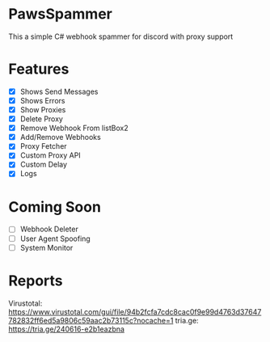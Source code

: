 # PawsSpammer
This a simple C# webhook spammer for discord with proxy support 

# Features
- [X] Shows Send Messages
- [X] Shows Errors
- [X] Show Proxies
- [X] Delete Proxy
- [X] Remove Webhook From listBox2 
- [X] Add/Remove Webhooks
- [X] Proxy Fetcher
- [X] Custom Proxy API  
- [X] Custom Delay
- [X] Logs

# Coming Soon
- [ ] Webhook Deleter
- [ ] User Agent Spoofing
- [ ] System Monitor

# Reports
Virustotal: https://www.virustotal.com/gui/file/94b2fcfa7cdc8cac0f9e99d4763d37647782832ff6ed5a9806c59aac2b73115c?nocache=1
tria.ge: https://tria.ge/240616-e2b1eazbna
